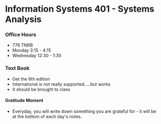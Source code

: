 # Information Systems 401 - Systems Analysis

### Office Hours
* 776 TNRB
* Monday 3:15 - 4:15
* Wednesday 12:30 - 1:30

### Text Book
* Get the 6th edition
* International is not really supported.....but works
* It should be brought to class

#### Gratitude Moment
* Everyday, you will write down something you are grateful for - it will be at the bottom of each day's notes.
